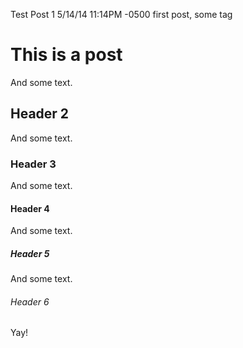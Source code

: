 Test Post 1
5/14/14 11:14PM -0500
first post, some tag

# This is a post
And some text.

## Header 2
And some text.

### Header 3
And some text.

#### Header 4
And some text.

##### Header 5
And some text.

###### Header 6

Yay!